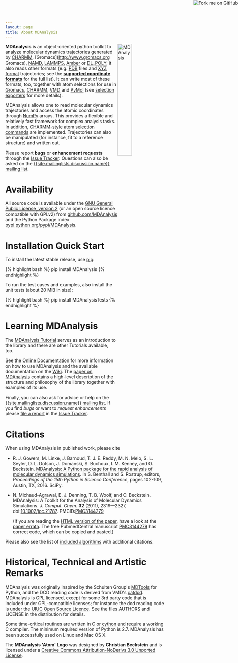 ```yaml
---
layout: page
title: About MDAnalysis
---
```


<img src="{{ site.baseurl }}public/mdanalysis-logo_square.png"
style="float: right" alt="MDAnalysis" width="30%"/>

**MDAnalysis** is an object-oriented python toolkit to analyze
molecular dynamics trajectories generated by
[CHARMM](http://www.charmm.org/), [Gromacs](http://www.gromacs.org
Gromacs), [NAMD](http://www.ks.uiuc.edu/Research/namd/),
[LAMMPS](http://lammps.sandia.gov/), [Amber](http://ambermd.org/) or
[DL_POLY](http://www.scd.stfc.ac.uk//44516.aspx); it also reads other
formats
(e.g. [PDB](http://www.rcsb.org/pdb/static.do?p=file_formats/pdb/index.html)
files and [XYZ format](http://openbabel.org/wiki/XYZ_%28format%29)
trajectories; see the **[supported coordinate
formats]({{site.pypi.docs}}/documentation_pages/coordinates/init.html#id1)**
for the full list). It can write most of these formats, too, together
with atom selections for use in [Gromacs](http://www.gromacs.org),
[CHARMM](http://www.charmm.org/),
[VMD](http://www.ks.uiuc.edu/Research/vmd/) and
[PyMol](http://www.pymol.org/) (see [selection
exporters]({{site.pypi.docs}}/documentation_pages/selections_modules.html#selection-exporters)
for more details).

MDAnalysis allows one to read molecular dynamics trajectories and
access the atomic coordinates through [NumPy](http://numpy.scipy.org/)
arrays. This provides a flexible and relatively fast framework for
complex analysis tasks. In addition,
[CHARMM-style](http://www.charmm.org/html/documentation/c34b1/select.html)
atom [selection
commands]({{site.pypi.docs}}/documentation_pages/selections.html)
are implemented. Trajectories can also be manipulated (for instance,
fit to a reference structure) and written out.

Please report **bugs** or **enhancement requests** through the [Issue
Tracker]({{site.github.issues}}). Questions
can also be asked on the [{{site.mailinglists.discussion.name}}
mailing list]({{site.mailinglists.discussion.url}}).


# Availability

All source code is available under the [GNU General Public License,
version 2](https://www.gnu.org/licenses/gpl-2.0.html) (or an open
source licence compatible with GPLv2) from
[github.com/MDAnalysis](https://github.com/MDAnalysis) and the Python
Package index
[pypi.python.org/pypi/MDAnalysis](http://pypi.python.org/pypi/MDAnalysis).


# Installation Quick Start

To install the latest stable release, use
[pip](http://www.pip-installer.org/en/latest/index.html):

{% highlight bash %}
pip install MDAnalysis
{% endhighlight %}

To run the test cases and examples, also install the unit tests (about 20 MiB
in size):

{% highlight bash %}
pip install MDAnalysisTests
{% endhighlight %}


# Learning MDAnalysis

The [MDAnalysis Tutorial](http://www.mdanalysis.org/MDAnalysisTutorial/) serves
as an introduction to the library and there are other Tutorials available, too.

See the [Online Documentation]({{site.pypi.docs}})
for more information on how to use MDAnalysis and the available
documentation on the [Wiki]({{site.github.wiki}}). The [paper on
MDAnalysis](#MichaudAgrawal2011) contains a high-level description of
the structure and philosophy of the library together with examples of
its use.

Finally, you can also ask for advice or help on the
[{{site.mailinglists.discussion.name}} mailing
list]({{site.mailinglists.discussion.url}}). If you find *bugs* or
want to *request enhancements* please [file a
report]({{site.github.wiki}}/ReportingProblems) in the [Issue
Tracker]({{site.github.issues}}).


# Citations

When using MDAnalysis in published work, please cite

 * <a name="Gowers2016"></a>R. J. Gowers, M. Linke, J. Barnoud, T. J. E. Reddy,
   M. N. Melo, S. L. Seyler, D. L. Dotson, J. Domanski, S. Buchoux,
   I. M. Kenney, and
   O. Beckstein. [MDAnalysis: A Python package for the rapid analysis of molecular dynamics simulations](http://conference.scipy.org/proceedings/scipy2016/oliver_beckstein.html). In
   S. Benthall and S. Rostrup, editors, *Proceedings of the 15th Python in
   Science Conference*, pages 102-109, Austin, TX, 2016. SciPy.
 * <a name="MichaudAgrawal2011"></a>N. Michaud-Agrawal, E. J. Denning, T. B. Woolf, and
   O. Beckstein. MDAnalysis: A Toolkit for the Analysis of Molecular Dynamics
   Simulations. *J. Comput. Chem.* **32** (2011), 2319—2327,
   doi:[10.1002/jcc.21787](http://dx.doi.org/10.1002/jcc.21787). 
   PMCID:[PMC3144279](http://www.ncbi.nlm.nih.gov/pmc/articles/PMC3144279/)

   (If you are reading the [HTML version of the
   paper](http://onlinelibrary.wiley.com/doi/10.1002/jcc.21787/full),
   have a look at the [paper
   errata]({{site.github.wiki}}/PaperErrata). The free PubmedCentral
   manuscript
   [PMC3144279](http://www.ncbi.nlm.nih.gov/pmc/articles/PMC3144279/)
   has correct code, which can be copied and pasted.)

Please also see the list of [included
algorithms]({{site.baseurl}}pages/citations#IncludedAlgorithms) with
additional citations.

# Historical, Technical and Artistic Remarks

MDAnalysis was originally inspired by the Schulten Group's
[MDTools](http://www.ks.uiuc.edu/Development/MDTools/) for Python, and the DCD
reading code is derived from VMD's
[catdcd](http://www.ks.uiuc.edu/Development/MDTools/catdcd/). MDAnalysis is GPL
licensed, except for some 3rd party code that is included under GPL-compatible
licenses; for instance the dcd reading code is under the [UIUC Open Source
Licence](http://www.ks.uiuc.edu/Development/MDTools/catdcd/license.html). See
the files AUTHORS and LICENSE in the distribution for details.

Some time-critical routines are written in C or [cython](http://cython.org) and
require a working C compiler. The minimum required version of Python is
2.7. MDAnalysis has been successfully used on Linux and Mac OS X.

The **MDAnalysis 'Atom' Logo** was designed by **Christian Beckstein** and is
licensed under a [Creative Commons Attribution-NoDerivs 3.0 Unported
License](http://creativecommons.org/licenses/by-nd/3.0/).


<a href="https://github.com/MDAnalysis/mdanalysis"><img style="position: absolute; top:
0; right: 0; border: 0;"
src="https://camo.githubusercontent.com/a6677b08c955af8400f44c6298f40e7d19cc5b2d/68747470733a2f2f73332e616d617a6f6e6177732e636f6d2f6769746875622f726962626f6e732f666f726b6d655f72696768745f677261795f3664366436642e706e67"
alt="Fork me on GitHub"
data-canonical-src="https://s3.amazonaws.com/github/ribbons/forkme_right_gray_6d6d6d.png"></a>
